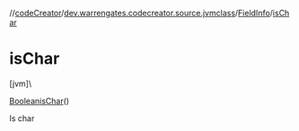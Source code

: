 //[codeCreator](../../../index.md)/[dev.warrengates.codecreator.source.jvmclass](../index.md)/[FieldInfo](index.md)/[isChar](is-char.md)

# isChar

[jvm]\

[Boolean](https://docs.oracle.com/javase/8/docs/api/java/lang/Boolean.html)[isChar](is-char.md)()

Is char

